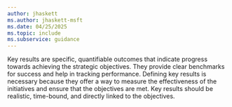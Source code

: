 ```yaml
---
author: jhaskett
ms.author: jhaskett-msft
ms.date: 04/25/2025
ms.topic: include
ms.subservice: guidance
---
```


Key results are specific, quantifiable outcomes that indicate progress towards achieving the strategic objectives. They provide clear benchmarks for success and help in tracking performance. Defining key results is necessary because they offer a way to measure the effectiveness of the initiatives and ensure that the objectives are met. Key results should be realistic, time-bound, and directly linked to the objectives. 